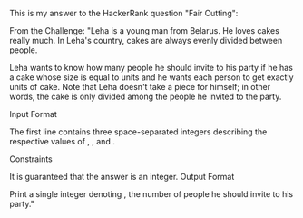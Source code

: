 This is my answer to the HackerRank question "Fair Cutting":

From the Challenge:
"Leha is a young man from Belarus. He loves cakes really much. In Leha's country, cakes are always evenly divided between people.

Leha wants to know how many people he should invite to his party if he has a cake whose size is equal to  units and he wants each person to get exactly  units of cake. Note that Leha doesn't take a piece for himself; in other words, the cake is only divided among the people he invited to the party.

Input Format

The first line contains three space-separated integers describing the respective values of , , and .

Constraints

It is guaranteed that the answer is an integer.
Output Format

Print a single integer denoting , the number of people he should invite to his party."